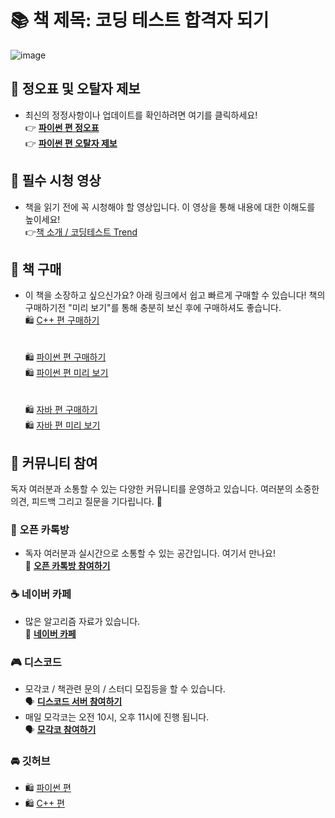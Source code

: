 # 📚 **책 제목**: 코딩 테스트 합격자 되기

![image](https://github.com/dremdeveloper/codingtest_python/assets/131899974/b31384f5-594a-4f39-9d35-ac8f49317c35)


## 📝 정오표 및 오탈자 제보

- 최신의 정정사항이나 업데이트를 확인하려면 여기를 클릭하세요!
  <br>👉 [**파이썬 편 정오표**](https://github.com/dremdeveloper/codingtest_python/blob/main/%EC%A0%95%EC%98%A4%ED%91%9C.md)
  <br>👉 [**파이썬 편 오탈자 제보**](https://forms.gle/BwRhPaLLJ7pM7LbM6)


## 🎥 필수 시청 영상

- 책을 읽기 전에 꼭 시청해야 할 영상입니다. 이 영상을 통해 내용에 대한 이해도를 높이세요!
  <br>👉[책 소개 / 코딩테스트 Trend](https://youtu.be/Q13Uj_5bH9M?si=fmy3LJqO3oG8F_rq)
  


## 🛒 책 구매

- 이 책을 소장하고 싶으신가요? 아래 링크에서 쉽고 빠르게 구매할 수 있습니다!
  책의 구매하기전 "미리 보기"를 통해 충분히 보신 후에 구매하셔도 좋습니다.
  <br>🛍️ [C++ 편 구매하기](https://www.yes24.com/Product/Goods/123272392)
<br></br>
  <br>🛍️ [파이썬 편 구매하기](https://www.yes24.com/Product/Goods/123272392)
  <br>🛍️ [파이썬 편 미리 보기](https://wikidocs.net/book/13314)
<br></br>
  <br>🛍️ [자바 편 구매하기](https://product.kyobobook.co.kr/detail/S000212576322)
  <br>🛍️ [자바 편 미리 보기](https://wikidocs.net/book/14549)

## 💬 커뮤니티 참여
독자 여러분과 소통할 수 있는 다양한 커뮤니티를 운영하고 있습니다. 여러분의 소중한 의견, 피드백 그리고 질문을 기다립니다. 🌈

### 📢 오픈 카톡방
- 독자 여러분과 실시간으로 소통할 수 있는 공간입니다. 여기서 만나요! <br>👥 [**오픈 카톡방 참여하기**](https://open.kakao.com/o/gX0WnTCf)

### ☕ 네이버 카페
- 많은 알고리즘 자료가 있습니다. <br>📖 [**네이버 카페**](https://cafe.naver.com/dremdeveloper)

### 🎮 디스코드
- 모각코 / 책관련 문의 / 스터디 모집등을 할 수 있습니다. <br>🗣️ [**디스코드 서버 참여하기**](https://discord.gg/W6h2NveQy7)
- 매일 모각코는 오전 10시, 오후 11시에 진행 됩니다. <br>🗣️ [**모각코  참여하기**](https://discord.com/channels/1190334577248583791/1199028141285462126)

### 🚘 깃허브
- 🛍️ [파이썬 편](https://github.com/dremdeveloper/codingtest_python)
- 🛍️ [C++ 편](https://github.com/dremdeveloper/codingtest_cpp)
   


